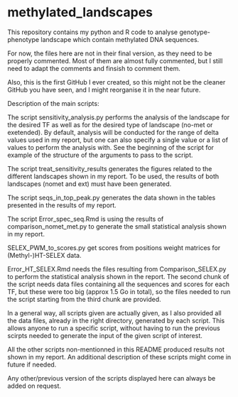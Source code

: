# methylated_landscapes

This repository contains my python and R code to analyse genotype-phenotype landscape which contain methylated DNA sequences.

For now, the files here are not in their final version, as they need to be properly commented. Most of them are almost fully commented, but I still need to adapt the comments and finsish to comment them. 

Also, this is the first GitHub I ever created, so this might not be the cleaner GitHub you have seen, and I might reorganise it in the near future. 

Description of the main scripts:

The script sensitivity_analysis.py performs the analysis of the landscape for the desired TF as well as for the desired type of landscape (no-met or exetended). By default, analysis will be conducted for the range of delta values used in my report, but one can also specify a single value or a list of values to perform the analysis with. See the beginning of the script for example of the structure of the arguments to pass to the script.

The script treat_sensitivity_results generates the figures related to the different landscapes shown in my report. To be used, the results of both landscapes (nomet and ext) must have been generated. 

The script seqs_in_top_peak.py generates the data shown in the tables presented in the results of my report.

The script Error_spec_seq.Rmd is using the results of comparison_nomet_met.py to generate the small statistical analysis shown in my report.

SELEX_PWM_to_scores.py get scores from positions weight matrices for (Methyl-)HT-SELEX data.

Error_HT_SELEX.Rmd needs the files resulting from Comparison_SELEX.py to perform the statistical analysis shown in the report. The second chunk of the script needs data files containing all the sequences and scores for each TF, but these were too big (approx 1.5 Go in total), so the files needed to run the script starting from the third chunk are provided.

In a general way, all scripts given are actually given, as I also provided all the data files, already in the right directory, generated by each script. This allows anyone to run a specific script, without having to run the previous scirpts needed to generate the input of the given script of interest. 

All the other scripts non-mentionned in this README produced results not shown in my report. An additional description of these scripts might come in future if needed. 

Any other/previous version of the scripts displayed here can always be added on request. 

